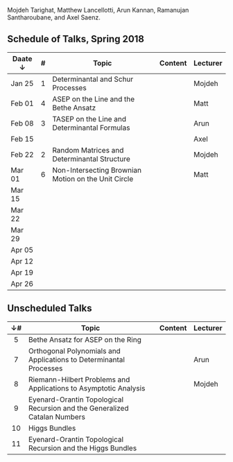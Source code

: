 Mojdeh Tarighat, Matthew Lancellotti, Arun Kannan, Ramanujan Santharoubane, and Axel Saenz.

## Schedule of Talks, Spring 2018

 Daate ↓ | # | Topic | Content | Lecturer
-------|:-:|-------|---------|---------
Jan 25 | 1 | Determinantal and Schur Processes |  | Mojdeh
Feb 01 | 4 | ASEP on the Line and the Bethe Ansatz |  | Matt
Feb 08 | 3 | TASEP on the Line and Determinantal Formulas |  | Arun
Feb 15 |  |  |  | Axel
Feb 22 | 2 | Random Matrices and Determinantal Structure |  | Mojdeh
Mar 01 | 6 | Non-Intersecting Brownian Motion on the Unit Circle |  | Matt
Mar 15 |  |  |  |
Mar 22 |  |  |  |
Mar 29 |  |  |  |
Apr 05 |  |  |  | 
Apr 12 |  |  |  |
Apr 19 |  |  |  |
Apr 26 |  |  |  |

## Unscheduled Talks
 ↓#| Topic | Content | Lecturer
:-:|-------|---------|---------
 5 | Bethe Ansatz for ASEP on the Ring |  |
 7 | Orthogonal Polynomials and Applications to Determinantal Processes |  | Arun
 8 | Riemann-Hilbert Problems and Applications to Asymptotic Analysis |  | Mojdeh
 9 | Eyenard-Orantin Topological Recursion and the Generalized Catalan Numbers |  |
10 | Higgs Bundles |  |
11 | Eyenard-Orantin Topological Recursion and the Higgs Bundles |  |
